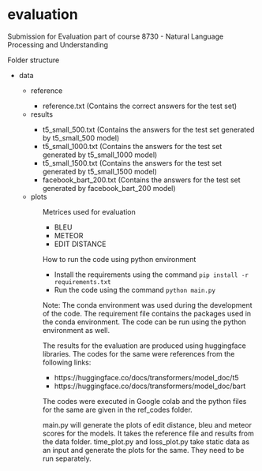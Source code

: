 # evaluation
Submission for Evaluation part of course 8730 - Natural Language Processing and Understanding

Folder structure
<ul>
<li>data</li>
<ul>
<li>reference</li>
<ul>
<li>reference.txt (Contains the correct answers for the test set)</li>
</ul>
<li>results</li>
<ul>
<li>t5_small_500.txt (Contains the answers for the test set generated by t5_small_500 model)</li>
<li>t5_small_1000.txt (Contains the answers for the test set generated by t5_small_1000 model)</li>
<li>t5_small_1500.txt (Contains the answers for the test set generated by t5_small_1500 model)</li>
<li>facebook_bart_200.txt (Contains the answers for the test set generated by facebook_bart_200 model)</li>
</ul>
<li>plots</li>
<ul>

Metrices used for evaluation
<ul>
<li>BLEU</li>
<li>METEOR</li>
<li>EDIT DISTANCE</li>
</ul>

How to run the code using python environment
<ul>
<li>Install the requirements using the command <code>pip install -r requirements.txt</code></li>
<li>Run the code using the command <code>python main.py</code></li>
</ul>

Note: The conda environment was used during the development of the code. The requirement file contains the packages used in the conda environment. The code can be run using the python environment as well.

The results for the evaluation are produced using huggingface libraries. The codes for the same were references from the following links:
<ul>
<li>https://huggingface.co/docs/transformers/model_doc/t5</li>
<li>https://huggingface.co/docs/transformers/model_doc/bart</li>
</ul>

The codes were executed in Google colab and the python files for the same are given in the ref_codes folder.

main.py will generate the plots of edit distance, bleu and meteor scores for the models. It takes the reference file and results from the data folder.
time_plot.py and loss_plot.py take static data as an input and generate the plots for the same. They need to be run separately.
